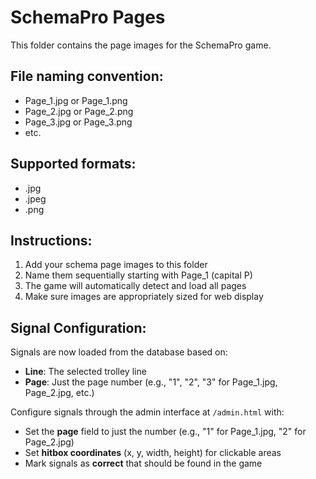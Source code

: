 # SchemaPro Pages

This folder contains the page images for the SchemaPro game.

## File naming convention:
- Page_1.jpg or Page_1.png
- Page_2.jpg or Page_2.png  
- Page_3.jpg or Page_3.png
- etc.

## Supported formats:
- .jpg
- .jpeg
- .png

## Instructions:
1. Add your schema page images to this folder
2. Name them sequentially starting with Page_1 (capital P)
3. The game will automatically detect and load all pages
4. Make sure images are appropriately sized for web display

## Signal Configuration:
Signals are now loaded from the database based on:
- **Line**: The selected trolley line
- **Page**: Just the page number (e.g., "1", "2", "3" for Page_1.jpg, Page_2.jpg, etc.)

Configure signals through the admin interface at `/admin.html` with:
- Set the **page** field to just the number (e.g., "1" for Page_1.jpg, "2" for Page_2.jpg)
- Set **hitbox coordinates** (x, y, width, height) for clickable areas
- Mark signals as **correct** that should be found in the game
